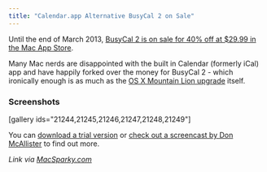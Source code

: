 ```yaml
---
title: "Calendar.app Alternative BusyCal 2 on Sale"
---
```

<p>Until the end of March 2013, <a href="http://target.georiot.com/Proxy.ashx?tsid=528&GR_URL=https%253A%252F%252Fitunes.apple.com%252Fus%252Fapp%252Fbusycal-2%252Fid567245998%253Fmt%253D12%2526uo%253D4%2526partnerId%253D30" target="itunes_store">BusyCal 2 is on sale for 40% off at $29.99 in the Mac App Store</a>.</p>
<p>Many Mac nerds are disappointed with the built in Calendar (formerly iCal) app and have happily forked over the money for BusyCal 2 - which ironically enough is as much as the <a href="http://target.georiot.com/Proxy.ashx?tsid=528&GR_URL=https%253A%252F%252Fitunes.apple.com%252Fus%252Fapp%252Fos-x-mountain-lion%252Fid537386512%253Fmt%253D12%2526uo%253D4%2526partnerId%253D30" target="itunes_store">OS X Mountain Lion upgrade</a> itself.</p>
<h3>Screenshots</h3>
<p>[gallery ids="21244,21245,21246,21247,21248,21249"]</p>
<p>You can <a href="http://www.busymac.com/download/BusyCal.zip">download a trial version</a> or <a href="http://www.screencastsonline.com/mac/show/0387/">check out a screencast by Don McAllister</a> to find out more.</p>
<p><em>Link via <a href="http://macsparky.com/blog/2013/3/busycal-2-limited-discount">MacSparky.com</a></em></p>

